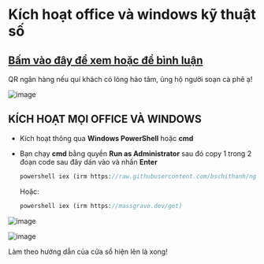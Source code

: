 # Kích hoạt office và windows kỹ thuật số

## [Bấm vào đây để xem hoặc để bình luận](https://bsngchithanh.blogspot.com/2025/03/kich-hoat-office-va-windows-moi-phien.html) ##

QR ngân hàng nếu quí khách có lòng hảo tâm, ủng hộ người soạn cà phê ạ!

![image](https://github.com/user-attachments/assets/b9a751b6-0832-4876-a972-aeaec635d792)

## KÍCH HOẠT MỌI OFFICE VÀ WINDOWS

- Kích hoạt thông qua **Windows PowerShell** hoặc **cmd**
- Bạn chạy **cmd** bằng quyền **Run as Administrator** sau đó copy 1 trong 2 đoạn code sau đây dán vào và nhấn **Enter**

  ```php
  powershell iex (irm https://raw.githubusercontent.com/bschithanh/nguon/main/mas-aio.ps1)
  ```

  Hoặc:
  
  ```php
  powershell iex (irm https://massgrave.dev/get)
  ```
  
 ![image](https://github.com/user-attachments/assets/6b10b88e-18fd-43fa-aedc-80d16c8c814b)

![image](https://github.com/user-attachments/assets/dcec8a41-72c1-4bf2-b71a-5119d0cddb01)

Làm theo hướng dẫn của cửa sổ hiện lên là xong!
